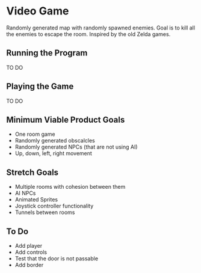 # Video Game
Randomly generated map with randomly spawned enemies. Goal is to kill all the enemies to escape the room.
Inspired by the old Zelda games.

## Running the Program
TO DO

## Playing the Game
TO DO

## Minimum Viable Product Goals
* One room game
* Randomly generated obscalcles
* Randomly generated NPCs (that are not using AI)
* Up, down, left, right movement

## Stretch Goals
* Multiple rooms with cohesion between them
* AI NPCs
* Animated Sprites
* Joystick controller functionality
* Tunnels between rooms

## To Do
* Add player
* Add controls
* Test that the door is not passable
* Add border
